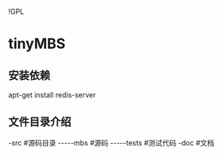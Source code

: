 !GPL

# tinyMBS

## 安装依赖

apt-get install redis-server

## 文件目录介绍

-src #源码目录
-----mbs #源码
-----tests #测试代码
-doc #文档
